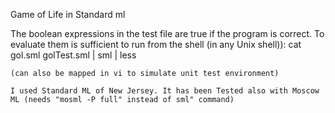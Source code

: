 Game of Life in Standard ml

The boolean expressions in the test file are true if the program is correct.
To evaluate them is sufficient to run from the shell (in any Unix shell)):
 cat gol.sml golTest.sml | sml | less

	(can also be mapped in vi to simulate unit test environment)

	I used Standard ML of New Jersey. It has been Tested also with Moscow ML (needs "mosml -P full" instead of sml" command)


